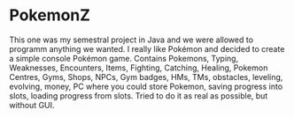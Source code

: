# PokemonZ
This one was my semestral project in Java and we were allowed to programm anything we wanted. I really like Pokémon and decided to create a simple console Pokémon game.
Contains Pokemons, Typing, Weaknesses, Encounters, Items, Fighting, Catching, Healing, Pokemon Centres, Gyms, Shops, NPCs, Gym badges, HMs, TMs, obstacles, leveling, evolving, money, PC where you could store Pokemon, saving progress into slots, loading progress from slots.
Tried to do it as real as possible, but without GUI.
